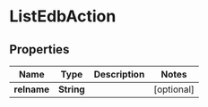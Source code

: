 

# ListEdbAction

## Properties

Name | Type | Description | Notes
------------ | ------------- | ------------- | -------------
**relname** | **String** |  |  [optional]



